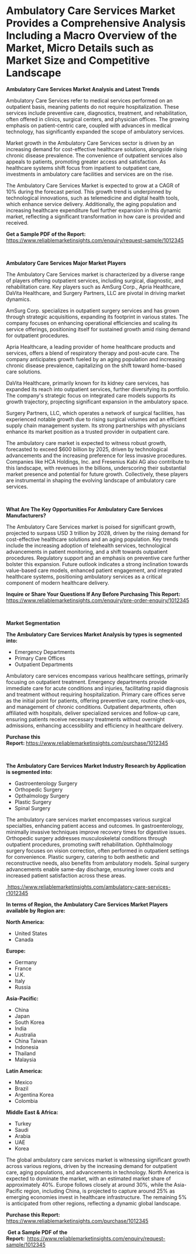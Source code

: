 <p><h1>Ambulatory Care Services Market Provides a Comprehensive Analysis Including a Macro Overview of the Market, Micro Details such as Market Size and Competitive Landscape</h1></p><p><strong>Ambulatory Care Services Market Analysis and Latest Trends</strong></p>
<p><p>Ambulatory Care Services refer to medical services performed on an outpatient basis, meaning patients do not require hospitalization. These services include preventive care, diagnostics, treatment, and rehabilitation, often offered in clinics, surgical centers, and physician offices. The growing emphasis on patient-centric care, coupled with advances in medical technology, has significantly expanded the scope of ambulatory services.</p><p>Market growth in the Ambulatory Care Services sector is driven by an increasing demand for cost-effective healthcare solutions, alongside rising chronic disease prevalence. The convenience of outpatient services also appeals to patients, promoting greater access and satisfaction. As healthcare systems shift focus from inpatient to outpatient care, investments in ambulatory care facilities and services are on the rise.</p><p>The Ambulatory Care Services Market is expected to grow at a CAGR of 10% during the forecast period. This growth trend is underpinned by technological innovations, such as telemedicine and digital health tools, which enhance service delivery. Additionally, the aging population and increasing healthcare expenditure fuel further expansion in this dynamic market, reflecting a significant transformation in how care is provided and received.</p></p>
<p><strong>Get a Sample PDF of the Report:&nbsp;</strong> <a href="https://www.reliablemarketinsights.com/enquiry/request-sample/1012345?utm_campaign=3020&utm_medium=2&utm_source=Github&utm_content=ia&utm_term=17042025&utm_id=ambulatory-care-services">https://www.reliablemarketinsights.com/enquiry/request-sample/1012345</a></p>
<p>&nbsp;</p>
<p><strong>Ambulatory Care Services Major Market Players</strong></p>
<p><p>The Ambulatory Care Services market is characterized by a diverse range of players offering outpatient services, including surgical, diagnostic, and rehabilitation care. Key players such as AmSurg Corp., Apria Healthcare, DaVita Healthcare, and Surgery Partners, LLC are pivotal in driving market dynamics.</p><p>AmSurg Corp. specializes in outpatient surgery services and has grown through strategic acquisitions, expanding its footprint in various states. The company focuses on enhancing operational efficiencies and scaling its service offerings, positioning itself for sustained growth amid rising demand for outpatient procedures.</p><p>Apria Healthcare, a leading provider of home healthcare products and services, offers a blend of respiratory therapy and post-acute care. The company anticipates growth fueled by an aging population and increasing chronic disease prevalence, capitalizing on the shift toward home-based care solutions.</p><p>DaVita Healthcare, primarily known for its kidney care services, has expanded its reach into outpatient services, further diversifying its portfolio. The company's strategic focus on integrated care models supports its growth trajectory, projecting significant expansion in the ambulatory space.</p><p>Surgery Partners, LLC, which operates a network of surgical facilities, has experienced notable growth due to rising surgical volumes and an efficient supply chain management system. Its strong partnerships with physicians enhance its market position as a trusted provider in outpatient care.</p><p>The ambulatory care market is expected to witness robust growth, forecasted to exceed $600 billion by 2025, driven by technological advancements and the increasing preference for less invasive procedures. Companies like HCA Holdings, Inc. and Fresenius Kabi AG also contribute to this landscape, with revenues in the billions, underscoring their substantial market presence and potential for future growth. Collectively, these players are instrumental in shaping the evolving landscape of ambulatory care services.</p></p>
<p>&nbsp;</p>
<p><strong>What Are The Key Opportunities For Ambulatory Care Services Manufacturers?</strong></p>
<p><p>The Ambulatory Care Services market is poised for significant growth, projected to surpass USD 3 trillion by 2028, driven by the rising demand for cost-effective healthcare solutions and an aging population. Key trends include the increasing adoption of telehealth services, technological advancements in patient monitoring, and a shift towards outpatient procedures. Regulatory support and an emphasis on preventive care further bolster this expansion. Future outlook indicates a strong inclination towards value-based care models, enhanced patient engagement, and integrated healthcare systems, positioning ambulatory services as a critical component of modern healthcare delivery.</p></p>
<p><strong>Inquire or Share Your Questions If Any Before Purchasing This Report:</strong> <a href="https://www.reliablemarketinsights.com/enquiry/pre-order-enquiry/1012345?utm_campaign=3020&utm_medium=2&utm_source=Github&utm_content=ia&utm_term=17042025&utm_id=ambulatory-care-services">https://www.reliablemarketinsights.com/enquiry/pre-order-enquiry/1012345</a></p>
<p>&nbsp;</p>
<p><strong>Market Segmentation</strong></p>
<p><strong>The Ambulatory Care Services Market Analysis by types is segmented into:</strong></p>
<p><ul><li>Emergency Departments</li><li>Primary Care Offices</li><li>Outpatient Departments</li></ul></p>
<p><p>Ambulatory care services encompass various healthcare settings, primarily focusing on outpatient treatment. Emergency departments provide immediate care for acute conditions and injuries, facilitating rapid diagnosis and treatment without requiring hospitalization. Primary care offices serve as the initial point for patients, offering preventive care, routine check-ups, and management of chronic conditions. Outpatient departments, often affiliated with hospitals, deliver specialized services and follow-up care, ensuring patients receive necessary treatments without overnight admissions, enhancing accessibility and efficiency in healthcare delivery.</p></p>
<p><strong>Purchase this Report:&nbsp;</strong><a href="https://www.reliablemarketinsights.com/purchase/1012345?utm_campaign=3020&utm_medium=2&utm_source=Github&utm_content=ia&utm_term=17042025&utm_id=ambulatory-care-services">https://www.reliablemarketinsights.com/purchase/1012345</a></p>
<p>&nbsp;</p>
<p><strong>The Ambulatory Care Services Market Industry Research by Application is segmented into:</strong></p>
<p><ul><li>Gastroenterology Surgery</li><li>Orthopedic Surgery</li><li>Opthalmology Surgery</li><li>Plastic Surgery</li><li>Spinal Surgery</li></ul></p>
<p><p>The ambulatory care services market encompasses various surgical specialties, enhancing patient access and outcomes. In gastroenterology, minimally invasive techniques improve recovery times for digestive issues. Orthopedic surgery addresses musculoskeletal conditions through outpatient procedures, promoting swift rehabilitation. Ophthalmology surgery focuses on vision correction, often performed in outpatient settings for convenience. Plastic surgery, catering to both aesthetic and reconstructive needs, also benefits from ambulatory models. Spinal surgery advancements enable same-day discharge, ensuring lower costs and increased patient satisfaction across these areas.</p></p>
<p><a href="https://www.reliablemarketinsights.com/ambulatory-care-services-r1012345?utm_campaign=3020&utm_medium=2&utm_source=Github&utm_content=ia&utm_term=17042025&utm_id=ambulatory-care-services">&nbsp;https://www.reliablemarketinsights.com/ambulatory-care-services-r1012345</a></p>
<p><strong>In terms of Region, the Ambulatory Care Services Market Players available by Region are:</strong></p>
<p>
    <p> <strong> North America: </strong>
        <ul>
            <li>United States</li>
            <li>Canada</li>
        </ul>
        </p> 
    <p> <strong> Europe: </strong>
        <ul>
            <li>Germany</li>
            <li>France</li>
            <li>U.K.</li>
            <li>Italy</li>
            <li>Russia</li>
        </ul>
        </p> 
    <p> <strong> Asia-Pacific: </strong>
        <ul>
            <li>China</li>
            <li>Japan</li>
            <li>South Korea</li>
            <li>India</li>
            <li>Australia</li>
            <li>China Taiwan</li>
            <li>Indonesia</li>
            <li>Thailand</li>
            <li>Malaysia</li>
        </ul>
        </p> 
    <p> <strong> Latin America: </strong>
        <ul>
            <li>Mexico</li>
            <li>Brazil</li>
            <li>Argentina Korea</li>
            <li>Colombia</li>
        </ul>
        </p> 
    <p> <strong> Middle East & Africa: </strong>
        <ul>
            <li>Turkey</li>
            <li>Saudi</li>
            <li>Arabia</li>
            <li>UAE</li>
            <li>Korea</li>
        </ul>
    </p>
    </p>
<p><p>The global ambulatory care services market is witnessing significant growth across various regions, driven by the increasing demand for outpatient care, aging populations, and advancements in technology. North America is expected to dominate the market, with an estimated market share of approximately 40%. Europe follows closely at around 30%, while the Asia-Pacific region, including China, is projected to capture around 25% as emerging economies invest in healthcare infrastructure. The remaining 5% is anticipated from other regions, reflecting a dynamic global landscape.</p></p>
<p><strong>Purchase this Report: </strong><a href="https://www.reliablemarketinsights.com/purchase/1012345?utm_campaign=3020&utm_medium=2&utm_source=Github&utm_content=ia&utm_term=17042025&utm_id=ambulatory-care-services">https://www.reliablemarketinsights.com/purchase/1012345</a></p>
<p>&nbsp;<strong>Get a Sample PDF of the Report:&nbsp;&nbsp;</strong><a href="https://www.reliablemarketinsights.com/enquiry/request-sample/1012345?utm_campaign=3020&utm_medium=2&utm_source=Github&utm_content=ia&utm_term=17042025&utm_id=ambulatory-care-services">https://www.reliablemarketinsights.com/enquiry/request-sample/1012345</a></p>
<p><strong></strong></p>
<p><p></p><p></p><p></p></p>